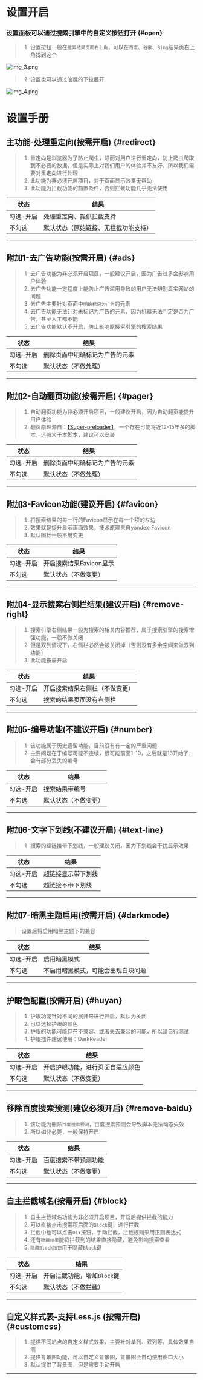# 设置开启

### 设置面板可以通过搜索引擎中的自定义按钮打开 {#open}
> 1. 设置按钮一般在`搜索结果页面右上角`，可以在`百度`、`谷歌`、`Bing`结果页右上角找到这个

![img_3.png](img_3.png)

> 2. 设置也可以通过油猴的下拉展开

![img_4.png](img_4.png)

# 设置手册

## 主功能-处理重定向(按需开启) {#redirect}
> 1. 重定向是浏览器为了防止爬虫，进而对用户进行重定向，防止爬虫爬取到不必要的数据，但是实际上对我们用户的体验并不友好，所以我们需要对重定向进行处理
> 2. 此功能为非必须开启项目，对于页面显示效果无帮助
> 3. 此功能为拦截功能的前置条件，否则拦截功能几乎无法使用

状态     | 结果
-------- | -----
勾选-开启  | 处理重定向、提供拦截支持
不勾选  | 默认状态（原始链接、无拦截功能支持）

<hr/>

## 附加1-去广告功能(按需开启) {#ads}
> 1. 去广告功能为非必须开启项目，一般建议开启，因为广告过多会影响用户体验
> 2. 去广告功能一定程度上能防止广告滥用导致的用户无法辨别真实网站的问题
> 3. 去广告主要针对页面中`明确标记为广告`的元素
> 4. 去广告功能无法针对未标记为广告的元素，因为机器无法判定是否为广告，甚至人工都不能
> 5. 去广告功能默认不开启，防止影响原搜索引擎的搜索结果

状态     | 结果
-------- | -----
勾选-开启  | 删除页面中明确标记为广告的元素
不勾选  | 默认状态（不做处理）

<hr/>

## 附加2-自动翻页功能(按需开启) {#pager}
> 1. 自动翻页功能为非必须开启项目，一般建议开启，因为自动翻页能提升用户体验
> 2. 翻页原理源自：[【Super-preloader】](https://github.com/machsix/Super-preloader)，一个存在可能将近12-15年多的脚本，远强大于本脚本，建议可以安装

状态     | 结果
-------- | -----
勾选-开启  | 删除页面中明确标记为广告的元素
不勾选  | 默认状态（不做处理）

<hr/>

## 附加3-Favicon功能(建议开启) {#favicon}
> 1. 将搜索结果的每一行的Favicon显示在每一个项的左边
> 2. 效果就是提升显示画面效果，技术原理来自yandex-Favicon
> 3. 默认图标一般不用变更

 状态     | 结果
 -------- | -----
 勾选-开启  | 开启搜索结果Favicon显示
 不勾选  | 默认状态（不做变更）

<hr/>

## 附加4-显示搜索右侧栏结果(建议开启) {#remove-right}
> 1. 搜索引擎右侧结果一般为搜索的相关内容推荐，属于搜索引擎的搜索增强功能，一般不做关闭
> 2. 但是双列情况下，右侧栏必然会被关闭掉（否则没有多余空间来做双列功能）
> 3. 此功能按需开启

 状态     | 结果
 -------- | -----
 勾选-开启  | 开启搜索结果右侧栏（不做变更）
 不勾选  | 搜索的结果页面没有右侧栏

<hr/>

## 附加5-编号功能(不建议开启) {#number}
> 1. 该功能属于历史遗留功能，目前没有有一定的严重问题
> 2. 主要问题在于编号可能不连续，很可能前面1-10，之后就是13开始了，会有部分丢失的编号

 状态     | 结果
 -------- | -----
 勾选-开启  | 搜索结果带编号
 不勾选  | 默认状态（不做变更）

<hr/>

## 附加6-文字下划线(不建议开启) {#text-line}
> 1. 搜索的超链接带下划线，一般建议关闭，因为下划线会干扰显示效果

 状态     | 结果
 -------- | -----
 勾选-开启  | 超链接显示带下划线
 不勾选  | 超链接不带下划线

<hr/>

## 附加7-暗黑主题启用(按需开启) {#darkmode}
> 设置后将启用暗黑主题下的兼容

 状态     | 结果
 -------- | -----
 勾选-开启  | 启用暗黑模式
 不勾选  | 不启用暗黑模式，可能会出现白块问题

<hr/>

## 护眼色配置(按需开启) {#huyan}
> 1. 护眼功能针对不同的展开来进行开启，默认为关闭
> 2. 可以选择护眼的颜色
> 3. 护眼的功能可能存在不兼容、或者失去兼容的可能，所以请自行测试
> 4. 护眼插件建议使用：DarkReader

 状态     | 结果
 -------- | -----
 勾选-开启  | 开启护眼功能，进行页面自适应颜色
 不勾选  | 默认状态（不做变更）

<hr/>

## 移除百度搜索预测(建议必须开启) {#remove-baidu}
> 1. 该功能为删除`百度搜索预测`，百度搜索预测会导致脚本无法动态失效
> 2. 所以如非必要，一般保持开启

 状态     | 结果
 -------- | -----
 勾选-开启  | 百度搜索不带预测功能
 不勾选  | 默认状态（不做变更）

<hr/>

## 自主拦截域名(按需开启) {#block}
> 1. 自主拦截域名功能为非必须开启项目，开启后提供拦截的能力
> 2. 可以直接点击搜索项后面的`Block`键，进行拦截
> 3. 拦截中也可以点击`DIY`按钮，手动拦截，拦截规则采用正则表达式
> 3. 还有`隐藏结果`能将拦截到的结果直接隐藏，避免影响搜索查看
> 4. `隐藏Block按钮`用于隐藏`Block`键

 状态     | 结果
 -------- | -----
 勾选-开启  | 开启拦截功能，增加`Block`键
 不勾选  | 默认状态（不做拦截）

<hr/>

## 自定义样式表-支持Less.js (按需开启) {#customcss}
> 1. 提供不同站点的自定义样式效果，主要针对单列、双列等，具体效果自测
> 2. 提供背景图功能，可以自定义背景图，背景图会自动使用窗口大小
> 3. 默认提供了背景图，但是需要手动开启

<hr/>
